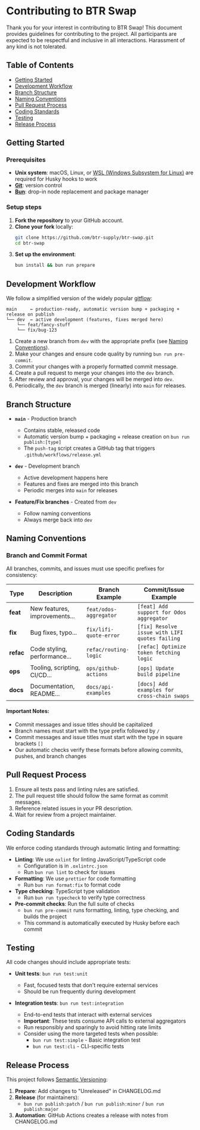 # Contributing to BTR Swap

Thank you for your interest in contributing to BTR Swap! This document provides guidelines for contributing to the project. All participants are expected to be respectful and inclusive in all interactions. Harassment of any kind is not tolerated.

## Table of Contents

- [Getting Started](#getting-started)
- [Development Workflow](#development-workflow)
- [Branch Structure](#branch-structure)
- [Naming Conventions](#naming-conventions)
- [Pull Request Process](#pull-request-process)
- [Coding Standards](#coding-standards)
- [Testing](#testing)
- [Release Process](#release-process)

## Getting Started

### Prerequisites

- **Unix system**: macOS, Linux, or [WSL (Windows Subsystem for Linux)](https://learn.microsoft.com/en-us/windows/wsl/install) are required for Husky hooks to work
- **[Git](https://git-scm.com/book/en/v2/Getting-Started-Installing-Git)**: version control
- **[Bun](https://bun.sh/docs/installation)**: drop-in node replacement and package manager

### Setup steps

1. **Fork the repository** to your GitHub account.
2. **Clone your fork** locally:
   ```bash
   git clone https://github.com/btr-supply/btr-swap.git
   cd btr-swap
   ```
3. **Set up the environment**:
   ```bash
   bun install && bun run prepare
   ```

## Development Workflow

We follow a simplified version of the widely popular [gitflow](https://danielkummer.github.io/git-flow-cheatsheet/):

```
main     ← production-ready, automatic version bump + packaging + release on publish
└── dev  ← active development (features, fixes merged here)
    └── feat/fancy-stuff
    └── fix/bug-123
```

1. Create a new branch from `dev` with the appropriate prefix (see [Naming Conventions](#naming-conventions)).
2. Make your changes and ensure code quality by running `bun run pre-commit`.
3. Commit your changes with a properly formatted commit message.
4. Create a pull request to merge your changes into the `dev` branch.
5. After review and approval, your changes will be merged into `dev`.
6. Periodically, the `dev` branch is merged (linearly) into `main` for releases.

## Branch Structure

- **`main`** - Production branch

  - Contains stable, released code
  - Automatic version bump + packaging + release creation on `bun run publish:[type]`
  - The `push-tag` script creates a GitHub tag that triggers `.github/workflows/release.yml`

- **`dev`** - Development branch

  - Active development happens here
  - Features and fixes are merged into this branch
  - Periodic merges into `main` for releases

- **Feature/Fix branches** - Created from `dev`
  - Follow naming conventions
  - Always merge back into `dev`

## Naming Conventions

### Branch and Commit Format

All branches, commits, and issues must use specific prefixes for consistency:

| Type      | Description                   | Branch Example         | Commit/Issue Example                           |
| --------- | ----------------------------- | ---------------------- | ---------------------------------------------- |
| **feat**  | New features, improvements... | `feat/odos-aggregator` | `[feat] Add support for Odos aggregator`       |
| **fix**   | Bug fixes, typo...            | `fix/lifi-quote-error` | `[fix] Resolve issue with LIFI quotes failing` |
| **refac** | Code styling, performance...  | `refac/routing-logic`  | `[refac] Optimize token fetching logic`        |
| **ops**   | Tooling, scripting, CI/CD...  | `ops/github-actions`   | `[ops] Update build pipeline`                  |
| **docs**  | Documentation, README...      | `docs/api-examples`    | `[docs] Add examples for cross-chain swaps`    |

#### Important Notes:

- Commit messages and issue titles should be capitalized
- Branch names must start with the type prefix followed by `/`
- Commit messages and issue titles must start with the type in square brackets `[]`
- Our automatic checks verify these formats before allowing commits, pushes, and branch changes

## Pull Request Process

1. Ensure all tests pass and linting rules are satisfied.
2. The pull request title should follow the same format as commit messages.
3. Reference related issues in your PR description.
4. Wait for review from a project maintainer.

## Coding Standards

We enforce coding standards through automatic linting and formatting:

- **Linting**: We use `oxlint` for linting JavaScript/TypeScript code
  - Configuration is in `.oxlintrc.json`
  - Run `bun run lint` to check for issues
- **Formatting**: We use `prettier` for code formatting
  - Run `bun run format:fix` to format code
- **Type checking**: TypeScript type validation
  - Run `bun run typecheck` to verify type correctness
- **Pre-commit checks**: Run the full suite of checks
  - `bun run pre-commit` runs formatting, linting, type checking, and builds the project
  - This command is automatically executed by Husky before each commit

## Testing

All code changes should include appropriate tests:

- **Unit tests**: `bun run test:unit`

  - Fast, focused tests that don't require external services
  - Should be run frequently during development

- **Integration tests**: `bun run test:integration`
  - End-to-end tests that interact with external services
  - **Important**: These tests consume API calls to external aggregators
  - Run responsibly and sparingly to avoid hitting rate limits
  - Consider using the more targeted tests when possible:
    - `bun run test:simple` - Basic integration test
    - `bun run test:cli` - CLI-specific tests

## Release Process

This project follows [Semantic Versioning](https://semver.org/):

1. **Prepare**: Add changes to "Unreleased" in CHANGELOG.md
2. **Release** (for maintainers):
   - `bun run publish:patch` / `bun run publish:minor` / `bun run publish:major`
3. **Automation**: GitHub Actions creates a release with notes from CHANGELOG.md
